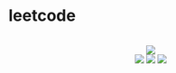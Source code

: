 # leetcode

<div align="center">
<br/>
<img src="https://img.shields.io/badge/Solved-470/3088%20=%2015%25-blue.svg?style=flat-square" />
<br/>
<img src="https://img.shields.io/badge/Easy-211/782-5CB85D.svg?style=flat-square" />
<img src="https://img.shields.io/badge/Medium-202/1620-F0AE4E.svg?style=flat-square" />
<img src="https://img.shields.io/badge/Hard-57/686-D95450.svg?style=flat-square" />
</div>
